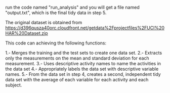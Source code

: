 run the code named "run_analysis" and you will get a file named "output.txt", which is the final tidy data in step 5.

The original dataset is obtained from https://d396qusza40orc.cloudfront.net/getdata%2Fprojectfiles%2FUCI%20HAR%20Dataset.zip

This code can achieving the following functions:

1.- Merges the training and the test sets to create one data set.
2.- Extracts only the measurements on the mean and standard deviation for each measurement.
3.- Uses descriptive activity names to name the activities in the data set
4.- Appropriately labels the data set with descriptive variable names.
5.- From the data set in step 4, creates a second, independent tidy data set with the average of each variable for each activity and each subject.

